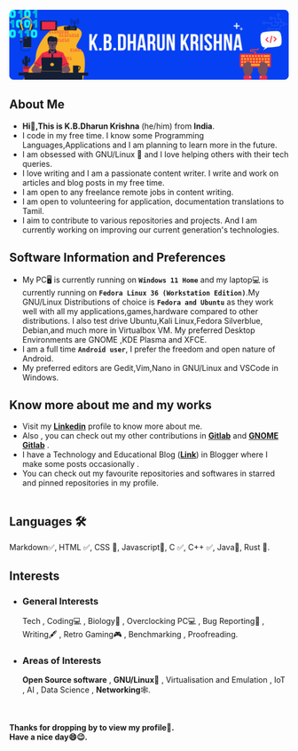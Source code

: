 ![Header Cover Banner Image](kbdk-header-file.png)
<!-- Header Cover Banner Image created using Canva -->
<h2><b>About Me</b></h2>
<ul>
  <li><b> Hi👋,This is K.B.Dharun Krishna</b> (he/him) from <b>India</b>.</li>
  <li>I code in my free time. I know some Programming Languages,Applications and I am planning to learn more in the future.</li>
  <li>I am obsessed with GNU/Linux 🐧 and I love helping others with their tech queries.</li>
  <li>I love writing and I am a passionate content writer. I write and work on articles and blog posts in my free time. </li>
  <li>I am open to any freelance remote jobs in content writing.</li>
  <li>I am open to volunteering for application, documentation translations to Tamil.</li>
  <li>I aim to contribute to various repositories and projects. And I am currently working on improving our current generation's technologies.</li>
 </ul>
<h2><b>Software Information and Preferences </b></h2>
<ul>
  <li>My PC🖥️ is currently running on <b><code>Windows 11 Home</code></b> and my laptop💻 is currently running on <b><code>Fedora Linux 36 (Workstation Edition)</code></b>.My GNU/Linux Distributions of choice is <b><code>Fedora and Ubuntu</code></b> as they work well with all my applications,games,hardware compared to other distributions. I also test drive Ubuntu,Kali Linux,Fedora Silverblue, Debian,and much more in Virtualbox VM. My preferred Desktop Environments are GNOME ,KDE Plasma and XFCE.</li>
  <li>I am a full time <code><b>Android user</b></code>, I prefer the freedom and open nature of Android.</li>
  <li>My preferred editors are Gedit,Vim,Nano in GNU/Linux and VSCode in Windows.</li>
</ul>
<h2><b>Know more about me and my works</b></h2>
<ul>  
<li> Visit my <b><a href="https://www.linkedin.com/in/kbdk/">Linkedin</a></b> profile to know more about me.</li>
  <li> Also , you can check out my other contributions in <b><a href="https://gitlab.com/kbdharun">Gitlab</a></b> and <b><a href="https://gitlab.gnome.org/kbdharun">GNOME Gitlab</a></b> .</li>
<li>I have a Technology and Educational Blog (<a href="https://kbdkblogs.blogspot.com"><b>Link</b></a>) in Blogger where I make some posts occasionally  .</li>
<li>You can check out my favourite repositories and softwares in starred and pinned repositories in my profile.</li><br>
</ul>
<h2><b>Languages 🛠️</b></h2>
Markdown✅, HTML ✅, CSS 📖, Javascript📖, C ✅, C++ ✅, Java📖, Rust 📖. <br>
<h2><b>Interests</b></h2>
<ul>
 <li><h3>General Interests</h3>
Tech , Coding💻 , Biology🦠 , Overclocking PC💻 , Bug Reporting🐛 , Writing🖋️ , Retro Gaming🎮 , Benchmarking , Proofreading.
 </li>
<li><h3>Areas of Interests</h3>
<b>Open Source software</b> , <b>GNU/Linux🐧</b> , Virtualisation and Emulation , IoT , AI , Data Science , <b>Networking</b>🕸️. </li>
</ul><br>

<b>Thanks for dropping by to view my profile🙂.<br>
Have a nice day😄😉.</b>
